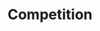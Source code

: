 ---
layout: default
title: Competition
nav_order: 3
has_children: true
permalink: /docs/Competition
---